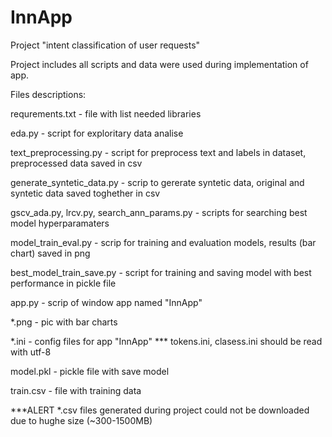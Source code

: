 # InnApp
Project "intent classification of user requests"

Project includes all scripts and data were used during implementation of app.

Files descriptions:

requrements.txt                             -  file with list needed libraries

eda.py                                      -  script for exploritary data analise

text_preprocessing.py                       -  script for preprocess text and labels in dataset, preprocessed data saved in csv

generate_syntetic_data.py                   -  scrip to gererate syntetic data, original and syntetic data saved toghether in csv

gscv_ada.py, lrcv.py, search_ann_params.py  -  scripts for searching best model hyperparamaters

model_train_eval.py                         -  scrip for training and evaluation models, results (bar chart) saved in png

best_model_train_save.py                    -  script for training and saving model with best performance in pickle file

app.py                                      -  scrip of window app named "InnApp"

*.png                                       -  pic with bar charts

*.ini                                       -  config files for app "InnApp" *** tokens.ini, clasess.ini should be read with utf-8

model.pkl                                   -  pickle file with save model

train.csv                                   -  file with training data

***ALERT
*.csv files generated during project could not be downloaded due to hughe size (~300-1500MB) 
